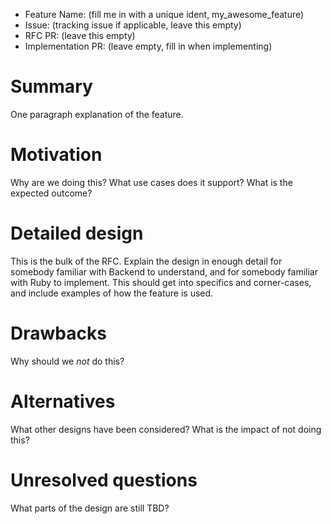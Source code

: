 - Feature Name: (fill me in with a unique ident, my_awesome_feature)
- Issue: (tracking issue if applicable, leave this empty)
- RFC PR: (leave this empty)
- Implementation PR: (leave empty, fill in when implementing)

# Summary
[summary]: #summary

One paragraph explanation of the feature.

# Motivation
[motivation]: #motivation

Why are we doing this? What use cases does it support? What is the expected outcome?

# Detailed design
[design]: #detailed-design

This is the bulk of the RFC. Explain the design in enough detail for somebody
familiar with Backend to understand, and for somebody familiar with Ruby to
implement.
This should get into specifics and corner-cases, and include examples of how the
feature is used.

# Drawbacks
[drawbacks]: #drawbacks

Why should we *not* do this?

# Alternatives
[alternatives]: #alternatives

What other designs have been considered? What is the impact of not doing this?

# Unresolved questions
[unresolved]: #unresolved-questions

What parts of the design are still TBD?
